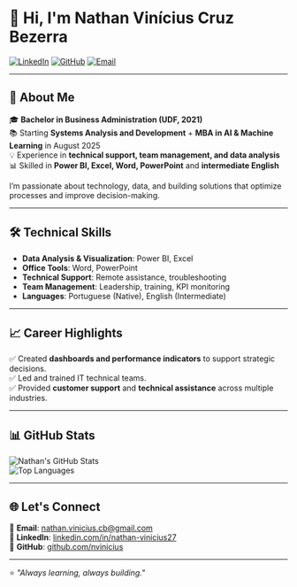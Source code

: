 # 👋 Hi, I'm Nathan Vinícius Cruz Bezerra

[![LinkedIn](https://img.shields.io/badge/LinkedIn-0077B5?style=flat&logo=linkedin&logoColor=white)](https://www.linkedin.com/in/nathan-vinicius27/) 
[![GitHub](https://img.shields.io/badge/GitHub-000?style=flat&logo=github&logoColor=white)](https://github.com/nvinicius) 
[![Email](https://img.shields.io/badge/Email-D14836?style=flat&logo=gmail&logoColor=white)](mailto:nathan.vinicius.cb@gmail.com)

---

## 💼 About Me  
🎓 **Bachelor in Business Administration (UDF, 2021)**  
📚 Starting **Systems Analysis and Development** + **MBA in AI & Machine Learning** in August 2025  
💡 Experience in **technical support, team management, and data analysis**  
📊 Skilled in **Power BI, Excel, Word, PowerPoint** and **intermediate English**  

I’m passionate about technology, data, and building solutions that optimize processes and improve decision-making.

---

## 🛠 Technical Skills  
- **Data Analysis & Visualization**: Power BI, Excel  
- **Office Tools**: Word, PowerPoint  
- **Technical Support**: Remote assistance, troubleshooting  
- **Team Management**: Leadership, training, KPI monitoring  
- **Languages**: Portuguese (Native), English (Intermediate)  

---

## 📈 Career Highlights  
✅ Created **dashboards and performance indicators** to support strategic decisions.  
✅ Led and trained IT technical teams.  
✅ Provided **customer support** and **technical assistance** across multiple industries.  

---

## 📊 GitHub Stats  

![Nathan's GitHub Stats](https://github-readme-stats.vercel.app/api?username=nvinicius&show_icons=true&theme=tokyonight)  
![Top Languages](https://github-readme-stats.vercel.app/api/top-langs/?username=nvinicius&layout=compact&theme=tokyonight)

---

## 🌐 Let's Connect  
📩 **Email**: [nathan.vinicius.cb@gmail.com](mailto:nathan.vinicius.cb@gmail.com)  
🔗 **LinkedIn**: [linkedin.com/in/nathan-vinicius27](https://www.linkedin.com/in/nathan-vinicius27/)  
🐙 **GitHub**: [github.com/nvinicius](https://github.com/nvinicius)  

---

⭐ _"Always learning, always building."_
